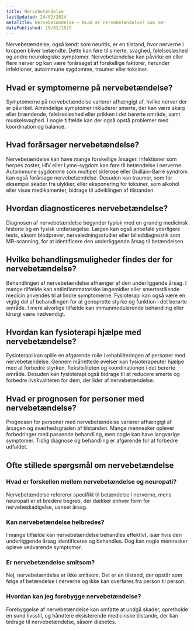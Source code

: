 ```yaml
---
title: Nervebetændelse
lastUpdated: 24/02/2024
metaTitle: Nervebetændelse – Hvad er nervebetændelse? Læs mer
datePublished: 19/02/2025
---
```


Nervebetændelse, også kendt som neuritis, er en tilstand, hvor nerverne i kroppen bliver betændte. Dette kan føre til smerte, svaghed, følelsesløshed og andre neurologiske symptomer. Nervebetændelse kan påvirke en eller flere nerver og kan være forårsaget af forskellige faktorer, herunder infektioner, autoimmune sygdomme, traumer eller toksiner.

## Hvad er symptomerne på nervebetændelse?

Symptomerne på nervebetændelse varierer afhængigt af, hvilke nerver der er påvirket. Almindelige symptomer inkluderer smerte, der kan være skarp eller brændende, følelsesløshed eller prikken i det berørte område, samt muskelsvaghed. I nogle tilfælde kan der også opstå problemer med koordination og balance.

## Hvad forårsager nervebetændelse?

Nervebetændelse kan have mange forskellige årsager. Infektioner som herpes zoster, HIV eller Lyme-sygdom kan føre til betændelse i nerverne. Autoimmune sygdomme som multipel sklerose eller Guillain-Barré syndrom kan også forårsage nervebetændelse. Desuden kan traumer, som for eksempel skader fra ulykker, eller eksponering for toksiner, som alkohol eller visse medikamenter, bidrage til udviklingen af tilstanden.

## Hvordan diagnosticeres nervebetændelse?

Diagnosen af nervebetændelse begynder typisk med en grundig medicinsk historie og en fysisk undersøgelse. Lægen kan også anbefale yderligere tests, såsom blodprøver, nerveledningsstudier eller billeddiagnostik som MR-scanning, for at identificere den underliggende årsag til betændelsen.

## Hvilke behandlingsmuligheder findes der for nervebetændelse?

Behandlingen af nervebetændelse afhænger af den underliggende årsag. I mange tilfælde kan antiinflammatoriske lægemidler eller smertestillende medicin anvendes til at lindre symptomerne. Fysioterapi kan også være en vigtig del af behandlingen for at genoprette styrke og funktion i det berørte område. I mere alvorlige tilfælde kan immunmodulerende behandling eller kirurgi være nødvendigt.

## Hvordan kan fysioterapi hjælpe med nervebetændelse?

Fysioterapi kan spille en afgørende rolle i rehabiliteringen af personer med nervebetændelse. Gennem målrettede øvelser kan fysioterapeuter hjælpe med at forbedre styrken, fleksibiliteten og koordinationen i det berørte område. Desuden kan fysioterapi også bidrage til at reducere smerte og forbedre livskvaliteten for dem, der lider af nervebetændelse.

## Hvad er prognosen for personer med nervebetændelse?

Prognosen for personer med nervebetændelse varierer afhængigt af årsagen og sværhedsgraden af tilstanden. Mange mennesker oplever forbedringer med passende behandling, men nogle kan have langvarige symptomer. Tidlig diagnose og behandling er afgørende for at forbedre udfaldet.

## Ofte stillede spørgsmål om nervebetændelse

### Hvad er forskellen mellem nervebetændelse og neuropati?

Nervebetændelse refererer specifikt til betændelse i nerverne, mens neuropati er et bredere begreb, der dækker enhver form for nervebeskadigelse, uanset årsag.

### Kan nervebetændelse helbredes?

I mange tilfælde kan nervebetændelse behandles effektivt, især hvis den underliggende årsag identificeres og behandles. Dog kan nogle mennesker opleve vedvarende symptomer.

### Er nervebetændelse smitsom?

Nej, nervebetændelse er ikke smitsom. Det er en tilstand, der opstår som følge af betændelse i nerverne og ikke kan overføres fra person til person.

### Hvordan kan jeg forebygge nervebetændelse?

Forebyggelse af nervebetændelse kan omfatte at undgå skader, opretholde en sund livsstil, og håndtere eksisterende medicinske tilstande, der kan bidrage til nervebetændelse, såsom diabetes.
